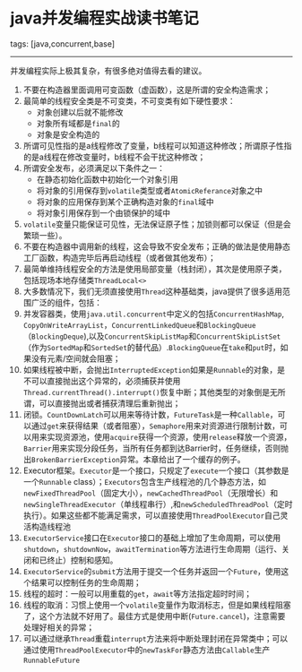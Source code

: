 ﻿# java并发编程实战读书笔记

tags: [java,concurrent,base]

---
并发编程实际上极其复杂，有很多绝对值得去看的建议。
1. 不要在构造器里面调用可变函数（虚函数），这是所谓的安全构造需求；
2. 最简单的线程安全类是不可变类，不可变类有如下硬性要求：
    * 对象创建以后就不能修改
    * 对象所有域都是`final`的
    * 对象是安全构造的
3. 所谓可见性指的是a线程修改了变量，b线程可以知道这种修改；所谓原子性指的是a线程在修改变量时，b线程不会干扰这种修改；
4. 所谓安全发布，必须满足以下条件之一：
    * 在静态初始化函数中初始化一个对象引用
    * 将对象的引用保存到`volatile`类型或者`AtomicReferance`对象之中
    * 将对象的应用保存到某个正确构造对象的`final`域中
    * 将对象引用保存到一个由锁保护的域中
4. `volatile`变量只能保证可见性，无法保证原子性；加锁则都可以保证（但是会繁琐一些）。
5. 不要在构造器中调用新的线程，这会导致不安全发布；正确的做法是使用静态工厂函数，构造完毕后再启动线程（或者做其他发布）；
6. 最简单维持线程安全的方法是使用局部变量（栈封闭），其次是使用原子类，包括现场本地存储类`ThreadLocal<>`
7. 大多数情况下，我们无须直接使用`Thread`这种基础类，java提供了很多适用范围广泛的组件，包括：
8. 并发容器类，使用`java.util.concurrent`中定义的包括`ConcurrentHashMap`, `CopyOnWriteArrayList`，`ConcurrentLinkedQueue`和`BlockingQueue`（`BlockingDeque`),以及`ConcurrentSkipListMap`和`ConcurrentSkipListSet`（作为`SortedMap`和`SortedSet`的替代品）.`BlockingQueue`在`take`和`put`时，如果没有元素/空间就会阻塞；
9. 如果线程被中断，会抛出`InterruptedException`如果是`Runnable`的对象，是不可以直接抛出这个异常的，必须捕获并使用`Thread.currentThread().interrupt()`恢复中断；其他类型的对象倒是无所谓，可以直接抛出或者捕获清理后重新抛出；
10. 闭锁。`CountDownLatch`可以用来等待计数，`FutureTask`是一种`Callable`，可以通过`get`来获得结果（或者阻塞），`Semaphore`用来对资源进行限制计数，可以用来实现资源池，使用`acquire`获得一个资源，使用`release`释放一个资源，`Barrier`用来实现分段任务，当所有任务都到达Barrier时，任务继续，否则抛出`BrokenBarrierException`异常。本章给出了一个缓存的例子。
11. Executor框架。`Executor`是一个接口，只规定了`execute`一个接口（其参数是一个`Runnable` class）；`Executors`包含生产线程池的几个静态方法，如`newFixedThreadPool`（固定大小），`newCachedThreadPool`（无限增长）和`newSingleThreadExecutor`（单线程串行）,和`newScheduledThreadPool`（定时执行）。如果这些都不能满足需求，可以直接使用`ThreadPoolExecutor`自己灵活构造线程池
12. `ExecutorService`接口在`Executor`接口的基础上增加了生命周期，可以使用`shutdown`，`shutdownNow`，`awaitTermination`等方法进行生命周期（运行、关闭和已终止）控制和感知。
13. `ExecutorService`的`submit`方法用于提交一个任务并返回一个`Future`，使用这个结果可以控制任务的生命周期；
14. 线程的超时：一般可以用重载的`get`，`await`等方法指定超时时间；
15. 线程的取消：习惯上使用一个`volatile`变量作为取消标志，但是如果线程阻塞了，这个方法就不好用了。最佳方式是使用中断(`Future.cancel`)，注意需要处理好相关的异常；
16. 可以通过继承`Thread`重载`interrupt`方法来将中断处理封闭在异常类中；可以通过使用`ThreadPoolExecutor`中的`newTaskFor`静态方法由`Callable`生产`RunnableFuture`

